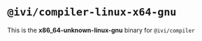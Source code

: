 # `@ivi/compiler-linux-x64-gnu`

This is the **x86_64-unknown-linux-gnu** binary for `@ivi/compiler`
